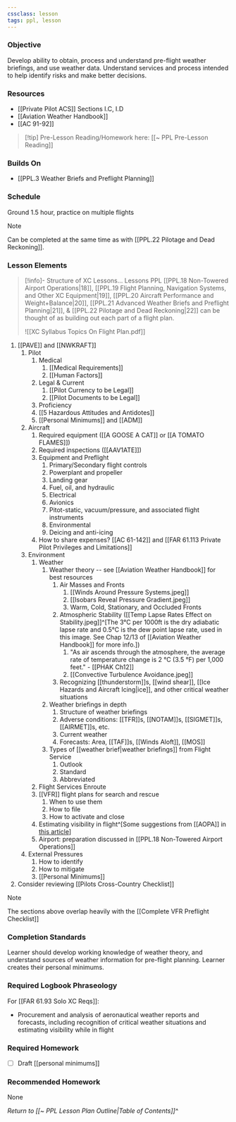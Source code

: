 ```yaml
---
cssclass: lesson
tags: ppl, lesson
---
```

### Objective
Develop ability to obtain, process and understand pre-flight weather briefings, and use weather data. Understand services and process intended to help identify risks and make better decisions.

### Resources
- [[Private Pilot ACS]] Sections I.C, I.D
- [[Aviation Weather Handbook]]
- [[AC 91-92]]

> [!tip] Pre-Lesson Reading/Homework here: [[~ PPL Pre-Lesson Reading]]

### Builds On
- [[PPL.3 Weather Briefs and Preflight Planning]]

### Schedule
Ground 1.5 hour, practice on multiple flights

> [!note] 
> Can be completed at the same time as with [[PPL.22 Pilotage and Dead Reckoning]].

### Lesson Elements
> [!info]- Structure of XC Lessons...
> Lessons PPL [[PPL.18 Non-Towered Airport Operations|18]], [[PPL.19 Flight Planning, Navigation Systems, and Other XC Equipment|19]], [[PPL.20 Aircraft Performance and Weight+Balance|20]], [[PPL.21 Advanced Weather Briefs and Preflight Planning|21]], & [[PPL.22 Pilotage and Dead Reckoning|22]] can be thought of as building out each part of a flight plan.
> 
> ![[XC Syllabus Topics On Flight Plan.pdf]]

1. [[PAVE]] and [[NWKRAFT]]
	1. Pilot
		1. Medical
			1. [[Medical Requirements]]
			2. [[Human Factors]]
		3. Legal & Current
			1. [[Pilot Currency to be Legal]]
			2. [[Pilot Documents to be Legal]]
		4. Proficiency
		5. [[5 Hazardous Attitudes and Antidotes]]
		6. [[Personal Minimums]] and [[ADM]]
	2. Aircraft
		1. Required equipment ([[A GOOSE A CAT]] or [[A TOMATO FLAMES]])
		2. Required inspections ([[AAV1ATE]])
		3. Equipment and Preflight
			1. Primary/Secondary flight controls
			2. Powerplant and propeller
			3. Landing gear
			4. Fuel, oil, and hydraulic
			5. Electrical
			6. Avionics
			7. Pitot-static, vacuum/pressure, and associated flight instruments
			8. Environmental
			9. Deicing and anti-icing
		4. How to share expenses? [[AC 61-142]] and [[FAR 61.113 Private Pilot Privileges and Limitations]]
	3. Environment
		1. Weather
			1. Weather theory -- see [[Aviation Weather Handbook]] for best resources
				1. Air Masses and Fronts
					1. [[Winds Around Pressure Systems.jpeg]]
					2. [[Isobars Reveal Pressure Gradient.jpeg]]
					3. Warm, Cold, Stationary, and Occluded Fronts
				2. Atmospheric Stability ([[Temp Lapse Rates Effect on Stability.jpeg]]^[The 3°C per 1000ft is the dry adiabatic lapse rate and 0.5°C is the dew point lapse rate, used in this image. See Chap 12/13 of [[Aviation Weather Handbook]] for more info.])
					1. "As air ascends through the atmosphere, the average rate of temperature change is 2 °C (3.5 °F) per 1,000 feet." - [[PHAK Ch12]]
					2. [[Convective Turbulence Avoidance.jpeg]]
				4. Recognizing [[thunderstorm]]s, [[wind shear]], [[Ice Hazards and Aircraft Icing|ice]], and other critical weather situations
			2. Weather briefings in depth
				1. Structure of weather briefings
				2. Adverse conditions: [[TFR]]s, [[NOTAM]]s, [[SIGMET]]s, [[AIRMET]]s, etc.
				3. Current weather
				4. Forecasts: Area, [[TAF]]s, [[Winds Aloft]], [[MOS]]
			3. Types of [[weather brief|weather briefings]] from Flight Service
				1. Outlook
				2. Standard
				3. Abbreviated
		2. Flight Services Enroute
		3. [[VFR]] flight plans for search and rescue
			1. When to use them
			2. How to file
			3. How to activate and close
		4. Estimating visibility in flight^[Some suggestions from [[AOPA]] in [this article](https://www.aopa.org/news-and-media/all-news/2008/april/flight-training-magazine/basic-vfr)]
		5. Airport: preparation discussed in [[PPL.18 Non-Towered Airport Operations]]
	4. External Pressures
		1. How to identify
		2. How to mitigate
		3. [[Personal Minimums]]
2. Consider reviewing [[Pilots Cross-Country Checklist]]


> [!note]
> The sections above overlap heavily with the [[Complete VFR Preflight Checklist]]
> 

### Completion Standards
Learner should develop working knowledge of weather theory, and understand sources of weather information for pre-flight planning. Learner creates their personal minimums.

### Required Logbook Phraseology
For [[FAR 61.93 Solo XC Reqs]]:
- Procurement and analysis of aeronautical weather reports and forecasts, including recognition of critical weather situations and estimating visibility while in flight

### Required Homework
- [ ] Draft [[personal minimums]]

### Recommended Homework
None

*Return to [[~ PPL Lesson Plan Outline|Table of Contents]]^*